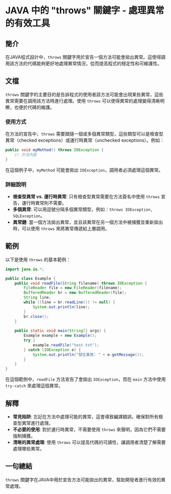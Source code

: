 <!--
Meta Description: # JAVA 中的 "throws" 關鍵字 - 處理異常的有效工具 ## 簡介 在JAVA程式設計中，`throws` 關鍵字用於宣告一個方法可能會拋出異常。這使得調用該方法的代碼能夠更好地處理異常情況，從而提高程式的穩定性和可維護性。 ## 文檔 `throws` 關鍵字的主要目的是告訴程式的使...
Meta Keywords: throws, ioexception, example, java, public
-->

# JAVA 中的 "throws" 關鍵字 - 處理異常的有效工具

## 簡介
在JAVA程式設計中，`throws` 關鍵字用於宣告一個方法可能會拋出異常。這使得調用該方法的代碼能夠更好地處理異常情況，從而提高程式的穩定性和可維護性。

## 文檔
`throws` 關鍵字的主要目的是告訴程式的使用者該方法可能會出現某些異常，這些異常需要在調用該方法時進行處理。使用 `throws` 可以使得異常的處理變得清晰明瞭，也便於代碼的維護。

### 使用方式
在方法的宣告中，`throws` 需要跟隨一個或多個異常類型，這些類型可以是檢查型異常（checked exceptions）或運行時異常（unchecked exceptions）。例如：

```java
public void myMethod() throws IOException {
    // 方法內容
}
```

在這個例子中，`myMethod` 可能會拋出 `IOException`，調用者必須處理這個異常。

### 詳細說明
- **檢查型異常 vs. 運行時異常**: 只有檢查型異常需要在方法簽名中使用 `throws` 宣告，運行時異常則不需要。
- **多個異常**: 可以用逗號分隔多個異常類型，例如：`throws IOException, SQLException`。
- **異常鏈**: 當一個方法拋出異常，並且該異常在另一個方法中被捕獲並重新拋出時，可以使用 `throws` 來將異常傳遞給上層調用。

## 範例
以下是使用 `throws` 的基本範例：

```java
import java.io.*;

public class Example {
    public void readFile(String filename) throws IOException {
        FileReader file = new FileReader(filename);
        BufferedReader br = new BufferedReader(file);
        String line;
        while ((line = br.readLine()) != null) {
            System.out.println(line);
        }
        br.close();
    }
    
    public static void main(String[] args) {
        Example example = new Example();
        try {
            example.readFile("test.txt");
        } catch (IOException e) {
            System.out.println("發生異常: " + e.getMessage());
        }
    }
}
```

在這個範例中，`readFile` 方法宣告了會拋出 `IOException`，而在 `main` 方法中使用 `try-catch` 來處理這個異常。

## 解釋
- **常見陷阱**: 忘記在方法中處理可能的異常，這會導致編譯錯誤。確保對所有檢查型異常進行處理。
- **不必要的使用**: 對於運行時異常，不需要使用 `throws` 來聲明，因為它們不需要強制捕獲。
- **清晰的異常處理**: 使用 `throws` 可以提高代碼的可讀性，讓調用者清楚了解需要處理哪些異常。

## 一句總結
`throws` 關鍵字在JAVA中用於宣告方法可能拋出的異常，幫助開發者進行有效的異常處理。